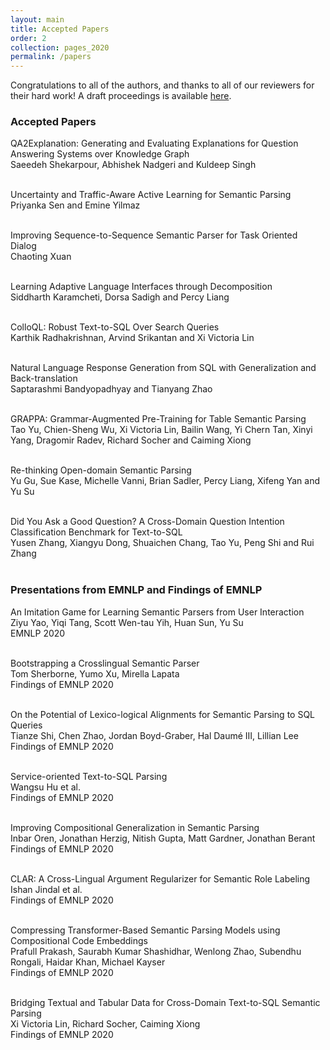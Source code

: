 ```yaml
---
layout: main
title: Accepted Papers
order: 2
collection: pages_2020
permalink: /papers
---
```

Congratulations to all of the authors, and thanks to all of our reviewers for their hard work!
A draft proceedings is available [here](assets/book.pdf).

### Accepted Papers

QA2Explanation: Generating and Evaluating Explanations for Question Answering Systems over Knowledge Graph<br>
Saeedeh Shekarpour, Abhishek Nadgeri and Kuldeep Singh<br><br>

Uncertainty and Traffic-Aware Active Learning for Semantic Parsing<br>
Priyanka Sen and Emine Yilmaz<br><br>

Improving Sequence-to-Sequence Semantic Parser for Task Oriented Dialog<br>
Chaoting Xuan<br><br>

Learning Adaptive Language Interfaces through Decomposition<br>
Siddharth Karamcheti, Dorsa Sadigh and Percy Liang<br><br>

ColloQL: Robust Text-to-SQL Over Search Queries<br>
Karthik Radhakrishnan, Arvind Srikantan and Xi Victoria Lin<br><br>

Natural Language Response Generation from SQL with Generalization and Back-translation<br>
Saptarashmi Bandyopadhyay and Tianyang Zhao<br><br>

GRAPPA: Grammar-Augmented Pre-Training for Table Semantic Parsing<br>
Tao Yu, Chien-Sheng Wu, Xi Victoria Lin, Bailin Wang, Yi Chern Tan, Xinyi Yang, Dragomir Radev, Richard Socher and Caiming Xiong<br><br>

Re-thinking Open-domain Semantic Parsing<br>
Yu Gu, Sue Kase, Michelle Vanni, Brian Sadler, Percy Liang, Xifeng Yan and Yu Su<br><br>

Did You Ask a Good Question? A Cross-Domain Question Intention Classification Benchmark for Text-to-SQL<br>
Yusen Zhang, Xiangyu Dong, Shuaichen Chang, Tao Yu, Peng Shi and Rui Zhang<br><br>


### Presentations from EMNLP and Findings of EMNLP

An Imitation Game for Learning Semantic Parsers from User Interaction<br>
Ziyu Yao, Yiqi Tang, Scott Wen-tau Yih, Huan Sun, Yu Su<br>
EMNLP 2020<br><br>

Bootstrapping a Crosslingual Semantic Parser<br>
Tom Sherborne, Yumo Xu, Mirella Lapata<br>
Findings of EMNLP 2020<br><br>

On the Potential of Lexico-logical Alignments for Semantic Parsing to SQL Queries<br>
Tianze Shi, Chen Zhao, Jordan Boyd-Graber, Hal Daumé III, Lillian Lee<br>
Findings of EMNLP 2020<br><br>

Service-oriented Text-to-SQL Parsing<br>
Wangsu Hu et al.<br>
Findings of EMNLP 2020<br><br>

Improving Compositional Generalization in Semantic Parsing<br>
Inbar Oren, Jonathan Herzig, Nitish Gupta, Matt Gardner, Jonathan Berant<br>
Findings of EMNLP 2020<br><br>

CLAR: A Cross-Lingual Argument Regularizer for Semantic Role Labeling<br>
Ishan Jindal et al.<br>
Findings of EMNLP 2020<br><br>

Compressing Transformer-Based Semantic Parsing Models using Compositional Code Embeddings<br>
Prafull Prakash, Saurabh Kumar Shashidhar, Wenlong Zhao, Subendhu Rongali, Haidar Khan, Michael Kayser<br>
Findings of EMNLP 2020<br><br>

Bridging Textual and Tabular Data for Cross-Domain Text-to-SQL Semantic Parsing<br>
Xi Victoria Lin, Richard Socher, Caiming Xiong<br>
Findings of EMNLP 2020<br><br>

<!-- ### Research Track

**[Inspecting Unification of Encoding and Matching with Transformer: A Case Study of Machine Reading Comprehension](/assets/papers/3_Paper.pdf)**<br>
Hangbo Bao, Li Dong, Furu Wei, Wenhui Wang, Nan Yang, Lei Cui, Songhao Piao and Ming Zhou -->
